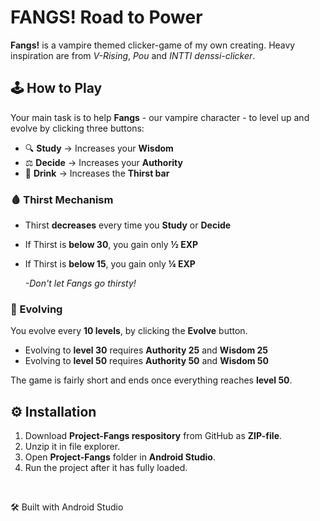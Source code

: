 # FANGS! Road to Power

**Fangs!** is a vampire themed clicker-game of my own creating. Heavy inspiration are from *V-Rising*, *Pou* and *INTTI denssi-clicker*.

## 🕹️ How to Play
Your main task is to help **Fangs** - our vampire character - to level up and evolve by clicking three buttons:

- 🔍 **Study** → Increases your **Wisdom**
- ⚖️ **Decide** → Increases your **Authority**
- 🍷 **Drink** → Increases the **Thirst bar**

### 🩸 Thirst Mechanism

- Thirst **decreases** every time you **Study** or **Decide**
- If Thirst is **below 30**, you gain only **½ EXP**
- If Thirst is **below 15**, you gain only **¼ EXP**

    *-Don't let Fangs go thirsty!*

### 🧛 Evolving

You evolve every **10 levels**, by clicking the **Evolve** button.

- Evolving to **level 30** requires **Authority 25** and **Wisdom 25**
- Evolving to **level 50** requires **Authority 50** and **Wisdom 50**

The game is fairly short and ends once everything reaches **level 50**.

## ⚙️ Installation
1. Download **Project-Fangs respository** from GitHub as **ZIP-file**.
2. Unzip it in file explorer.
3. Open **Project-Fangs** folder in **Android Studio**.
4. Run the project after it has fully loaded.

<br>

🛠️ Built with Android Studio